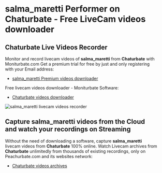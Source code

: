 # salma_maretti Performer on Chaturbate - Free LiveCam videos downloader

## Chaturbate Live Videos Recorder

Monitor and record livecam videos of **salma_maretti** from **Chaturbate** with Moniturbate.com
Get a premium trial for free by just and only registering with your Email address:
* [salma_maretti Premium videos downloader](https://moniturbate.com/request-demo-licence-key.html)

Free livecam videos downloader - Moniturbate Software:
* [Chaturbate videos downloader](https://moniturbate.com/moniturbate-download-software.html)

![salma_maretti livecam videos recorder](https://peachurnet.com/templates/moniturbate-software.png)


## Capture salma_maretti videos from the Cloud and watch your recordings on Streaming

Without the need of downloading a software, capture **salma_maretti** livecam videos from **Chaturbate** 100% online.
Watch Livecam archives from **Chaturbate** unlimitedly from thousands of existing recordings, only on Peachurbate.com and its websites network:
* [Chaturbate videos archives](https://peachurnet.com/)